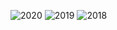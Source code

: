 ![2020](https://github.com/zquiroga/VBI/assets/118328051/56351eff-3642-48aa-bd76-e78f3b0a7096)
![2019](https://github.com/zquiroga/VBI/assets/118328051/77070c3e-411b-4344-b7dc-f75aadc0252b)
![2018](https://github.com/zquiroga/VBI/assets/118328051/8fb8c523-9942-40a4-bdf6-111c9862a0de)
